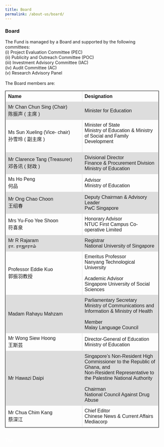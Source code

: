 ```yaml
---
title: Board
permalink: /about-us/board/
---
```

###   Board

<div><p>
The Fund is managed by a Board and supported by the following committees:<br> 
(i) Project Evaluation Committee (PEC)<br>
(ii) Publicity and Outreach Committee (POC)<br>
(iii) Investment Advisory Committee (IAC) <br>
(iv) Audit Committee (AC)<br>
(v) Research Advisory Panel<br>
  <br>
The Board members are:</p></div>


<style>
table, th, td {
  font-family: arial, sans-serif;
  border: 1px solid black;
  border-collapse: collapse;
}
td, th {
  border: 1px solid #dddddd;
  text-align: left;
  padding: 8px;
  width:50%
  
}
tr:nth-child(even) {
  background-color: #dddddd;
</style>
<table style="width:100%; 
border: 1px solid black;
  border-collapse: collapse;">
  <tbody><tr>
    <th>Name</th>
    <th>Designation</th> 
  </tr>
  <tr>
    <td>Mr Chan Chun Sing (Chair)<br>
陈振声 ( 主席 )</td>
    <td>Minister for Education</td>
  
  </tr>
  <tr>
    <td>Ms Sun Xueling (Vice-
chair)<br>孙雪玲 ( 副主席 )</td>
    <td>Minister of State<br>
Ministry of Education &amp; Ministry of Social and Family Development<br><br>
</td>   
  </tr>    
  <tr>
    <td>Mr Clarence Tang (Treasurer)<br>
邓各讯 ( 财政 )</td>
    <td>Divisional Director<br>
Finance &amp; Procurement Division<br>
Ministry of Education</td>
    
  </tr>
  <tr>
    <td>Ms Ho Peng<br>
何品</td>
    <td>Advisor<br>
Ministry of Education</td>
  
  </tr><tr>
  <td>Mr Ong Chao Choon<br>
王绍春</td>  
     <td>Deputy Chairman &amp; Advisory Leader<br>
       PwC Singapore</td>
  </tr><tr>
  <td>Mrs Yu-Foo Yee Shoon<br>
符喜泉</td>
    <td>Honorary Advisor<br>
NTUC First Campus Co-operative Limited</td>

  </tr><tr>
    <td>Mr R Rajaram<br>
ரா. ராஜாராம்</td>
    <td>Registrar<br>
National University of Singapore</td>
    
  </tr><tr>
    <td>Professor Eddie Kuo<br>
郭振羽教授</td>
    <td>Emeritus Professor<br>
Nanyang Technological University<br> <br>
Academic Advisor<br>  
Singapore University of Social Sciences</td>
   
  </tr><tr>
    <td>Madam Rahayu Mahzam</td>
    <td>Parliamentary Secretary<br>
Ministry of Communications and Information &amp; Ministry of Health<br><br>
  Member<br>
Malay Language Council
</td>
  
  </tr><tr>
    <td>Mr Wong Siew Hoong<br>
王斯芸</td>
    <td>Director-General of Education<br>
Ministry of Education</td>
    
  </tr>
  <tr>
    <td>Mr Hawazi Daipi</td>
    <td>Singapore’s Non-Resident High Commissioner to the Republic of Ghana, and <br>
      Non-Resident Representative to the Palestine National Authority<br>   <br>
      Chairman<br>
National Council Against Drug Abuse
</td>
   </tr>
	
  <tr>
    <td>Mr Chua Chim Kang<br>
蔡深江</td>
    <td>Chief Editor <br>
Chinese News &amp; Current Affairs<br>
Mediacorp</td>
  </tr>
</tbody></table><br>
<div class="btntop"><a style="text-decoration:none;" href="#top"><span style="color:white"><b>Top</b></span></a></div>